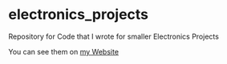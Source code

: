 # electronics_projects
Repository for Code that I wrote for smaller Electronics Projects

You can see them on [my Website](enriquelopezcode.github.io)
